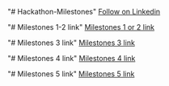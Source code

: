 "# Hackathon-Milestones" 
[Follow on Linkedin](https://www.linkedin.com/in/muhammad-rohan-mirza/)

"# Milestones 1-2 link"
[Milestones 1 or 2 link](milestone-1-to-2-liard.vercel.app)

"# Milestones 3 link"
[Milestones 3 link]()

"# Milestones 4 link"
[Milestones 4 link]()

"# Milestones 5 link"
[Milestones 5 link]()
